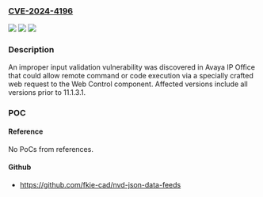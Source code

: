 ### [CVE-2024-4196](https://cve.mitre.org/cgi-bin/cvename.cgi?name=CVE-2024-4196)
![](https://img.shields.io/static/v1?label=Product&message=IP%20Office&color=blue)
![](https://img.shields.io/static/v1?label=Version&message=0%20&color=brightgreen)
![](https://img.shields.io/static/v1?label=Vulnerability&message=CWE-782&color=brightgreen)

### Description

An improper input validation vulnerability  was discovered in Avaya IP Office that could allow remote command or code execution via a specially crafted web request to the Web Control component. Affected versions include all versions prior to 11.1.3.1.

### POC

#### Reference
No PoCs from references.

#### Github
- https://github.com/fkie-cad/nvd-json-data-feeds

